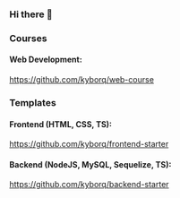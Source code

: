 ### Hi there 👋

### Courses

#### Web Development: 

https://github.com/kyborq/web-course

### Templates

#### Frontend (HTML, CSS, TS): 

https://github.com/kyborq/frontend-starter 

#### Backend (NodeJS, MySQL, Sequelize, TS): 

https://github.com/kyborq/backend-starter


<!--
**kyborq/kyborq** is a ✨ _special_ ✨ repository because its `README.md` (this file) appears on your GitHub profile.

Here are some ideas to get you started:

- 🔭 I’m currently working on ...
- 🌱 I’m currently learning ...
- 👯 I’m looking to collaborate on ...
- 🤔 I’m looking for help with ...
- 💬 Ask me about ...
- 📫 How to reach me: ...
- 😄 Pronouns: ...
- ⚡ Fun fact: ...
-->

